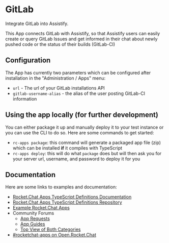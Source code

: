 # GitLab
Integrate GitLab into Assistify.

This App connects GitLab with Assistify, so that Assistify users can easily create or query GitLab Issues
and get informed in their chat about newly pushed code or the status of their builds (GitLab-CI)

## Configuration
The App has currently two parameters which can be configured after installation in the "Administration / Apps" menu:

- `url` - The url of your GitLab installations API
- `gitlab-username-alias` - the alias of the user posting GitLab-CI information

## Using the app locally (for further development)
You can either package it up and manually deploy it to your test instance or you can use the CLI to do so.
Here are some commands to get started:
- `rc-apps package`: this command will generate a packaged app file (zip) which can be installed **if** it compiles with TypeScript
- `rc-apps deploy`: this will do what `package` does but will then ask you for your server url, username, and password to deploy it for you

## Documentation
Here are some links to examples and documentation:
- [Rocket.Chat Apps TypeScript Definitions Documentation](https://rocketchat.github.io/Rocket.Chat.Apps-engine/)
- [Rocket.Chat Apps TypeScript Definitions Repository](https://github.com/RocketChat/Rocket.Chat.Apps-engine)
- [Example Rocket.Chat Apps](https://github.com/graywolf336/RocketChatApps)
- Community Forums
  - [App Requests](https://forums.rocket.chat/c/rocket-chat-apps/requests)
  - [App Guides](https://forums.rocket.chat/c/rocket-chat-apps/guides)
  - [Top View of Both Categories](https://forums.rocket.chat/c/rocket-chat-apps)
- [#rocketchat-apps on Open.Rocket.Chat](https://open.rocket.chat/channel/rocketchat-apps)
